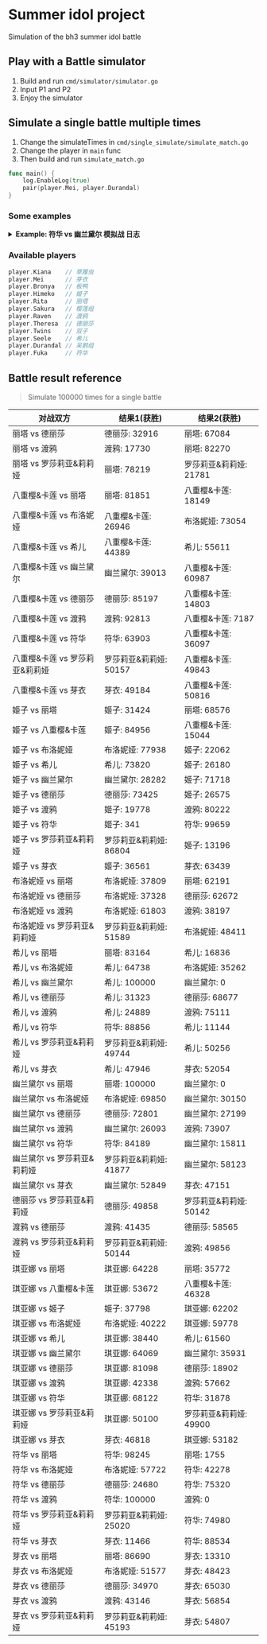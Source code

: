 # Summer idol project

Simulation of the bh3 summer idol battle

## Play with a Battle simulator

1. Build and run `cmd/simulator/simulator.go`
2. Input P1 and P2
3. Enjoy the simulator

## Simulate a single battle multiple times

1. Change the simulateTimes in `cmd/single_simulate/simulate_match.go`
2. Change the player in `main` func
3. Then build and run `simulate_match.go`
```go
func main() {
	log.EnableLog(true)
	pair(player.Mei, player.Durandal)
}
```

### Some examples

<details><summary><strong>Example: 符华 vs 幽兰黛尔 模拟战 日志</strong></summary>
<pre>
===== 比赛开始 =====
===== 回合 1 开始 =====
符华 普攻 造成 17 点元素伤害
幽兰黛尔 当前剩余 83 HP
幽兰黛尔 的攻击上升了 3 点
幽兰黛尔 普攻 造成 7 点伤害
符华 当前剩余 93 HP
===== 回合 1 结束 =====
===== 回合 2 开始 =====
符华 普攻 造成 17 点元素伤害
幽兰黛尔 当前剩余 66 HP
幽兰黛尔 的攻击上升了 3 点
幽兰黛尔 普攻 造成 10 点伤害
符华 当前剩余 83 HP
===== 回合 2 结束 =====
===== 回合 3 开始 =====
符华 发动技能 形之笔墨! 造成 18 点元素伤害
幽兰黛尔 触发弹反! 免疫伤害并返还 15 点伤害
符华 当前剩余 68 HP
幽兰黛尔 触发弹反! 免疫对方对己方命中率的影响
幽兰黛尔 的攻击上升了 3 点
幽兰黛尔 普攻 造成 13 点伤害
符华 当前剩余 55 HP
===== 回合 3 结束 =====
===== 回合 4 开始 =====
符华 普攻 造成 17 点元素伤害
幽兰黛尔 当前剩余 49 HP
幽兰黛尔 的攻击上升了 3 点
幽兰黛尔 普攻 造成 16 点伤害
符华 当前剩余 39 HP
===== 回合 4 结束 =====
===== 回合 5 开始 =====
符华 普攻 造成 17 点元素伤害
幽兰黛尔 当前剩余 32 HP
幽兰黛尔 的攻击上升了 3 点
幽兰黛尔 普攻 造成 19 点伤害
符华 当前剩余 20 HP
===== 回合 5 结束 =====
===== 回合 6 开始 =====
符华 发动技能 形之笔墨! 造成 18 点元素伤害
幽兰黛尔 当前剩余 14 HP
幽兰黛尔 的命中率下降了 25 点
幽兰黛尔 的攻击上升了 3 点
幽兰黛尔 普攻 造成 22 点伤害
符华 当前剩余 -2 HP
符华 死亡
幽兰黛尔 Wins !
===== 比赛结束 =====

Process finished with exit code 0
</pre></details>

### Available players
```go
player.Kiana    // 草履虫
player.Mei      // 芽衣
player.Bronya   // 板鸭
player.Himeko   // 姬子
player.Rita     // 丽塔
player.Sakura   // 樱莲组
player.Raven    // 渡鸦
player.Theresa  // 德丽莎
player.Twins    // 双子
player.Seele    // 希儿
player.Durandal // 呆鹅组
player.Fuka     // 符华
```

## Battle result reference 
> Simulate 100000 times for a single battle

| 对战双方                       | 结果1(获胜)            | 结果2(获胜)            |
|--------------------------------|------------------------|------------------------|
| 丽塔 vs 德丽莎                 | 德丽莎: 32916          | 丽塔: 67084            |
| 丽塔 vs 渡鸦                   | 渡鸦: 17730            | 丽塔: 82270            |
| 丽塔 vs 罗莎莉亚&莉莉娅        | 丽塔: 78219            | 罗莎莉亚&莉莉娅: 21781 |
| 八重樱&卡莲 vs 丽塔            | 丽塔: 81851            | 八重樱&卡莲: 18149     |
| 八重樱&卡莲 vs 布洛妮娅        | 八重樱&卡莲: 26946     | 布洛妮娅: 73054        |
| 八重樱&卡莲 vs 希儿            | 八重樱&卡莲: 44389     | 希儿: 55611            |
| 八重樱&卡莲 vs 幽兰黛尔        | 幽兰黛尔: 39013        | 八重樱&卡莲: 60987     |
| 八重樱&卡莲 vs 德丽莎          | 德丽莎: 85197          | 八重樱&卡莲: 14803     |
| 八重樱&卡莲 vs 渡鸦            | 渡鸦: 92813            | 八重樱&卡莲: 7187      |
| 八重樱&卡莲 vs 符华            | 符华: 63903            | 八重樱&卡莲: 36097     |
| 八重樱&卡莲 vs 罗莎莉亚&莉莉娅 | 罗莎莉亚&莉莉娅: 50157 | 八重樱&卡莲: 49843     |
| 八重樱&卡莲 vs 芽衣            | 芽衣: 49184            | 八重樱&卡莲: 50816     |
| 姬子 vs 丽塔                   | 姬子: 31424            | 丽塔: 68576            |
| 姬子 vs 八重樱&卡莲            | 姬子: 84956            | 八重樱&卡莲: 15044     |
| 姬子 vs 布洛妮娅               | 布洛妮娅: 77938        | 姬子: 22062            |
| 姬子 vs 希儿                   | 希儿: 73820            | 姬子: 26180            |
| 姬子 vs 幽兰黛尔               | 幽兰黛尔: 28282        | 姬子: 71718            |
| 姬子 vs 德丽莎                 | 德丽莎: 73425          | 姬子: 26575            |
| 姬子 vs 渡鸦                   | 姬子: 19778            | 渡鸦: 80222            |
| 姬子 vs 符华                   | 姬子: 341              | 符华: 99659            |
| 姬子 vs 罗莎莉亚&莉莉娅        | 罗莎莉亚&莉莉娅: 86804 | 姬子: 13196            |
| 姬子 vs 芽衣                   | 姬子: 36561            | 芽衣: 63439            |
| 布洛妮娅 vs 丽塔               | 布洛妮娅: 37809        | 丽塔: 62191            |
| 布洛妮娅 vs 德丽莎             | 布洛妮娅: 37328        | 德丽莎: 62672          |
| 布洛妮娅 vs 渡鸦               | 布洛妮娅: 61803        | 渡鸦: 38197            |
| 布洛妮娅 vs 罗莎莉亚&莉莉娅    | 罗莎莉亚&莉莉娅: 51589 | 布洛妮娅: 48411        |
| 希儿 vs 丽塔                   | 丽塔: 83164            | 希儿: 16836            |
| 希儿 vs 布洛妮娅               | 希儿: 64738            | 布洛妮娅: 35262        |
| 希儿 vs 幽兰黛尔               | 希儿: 100000           | 幽兰黛尔: 0            |
| 希儿 vs 德丽莎                 | 希儿: 31323            | 德丽莎: 68677          |
| 希儿 vs 渡鸦                   | 希儿: 24889            | 渡鸦: 75111            |
| 希儿 vs 符华                   | 符华: 88856            | 希儿: 11144            |
| 希儿 vs 罗莎莉亚&莉莉娅        | 罗莎莉亚&莉莉娅: 49744 | 希儿: 50256            |
| 希儿 vs 芽衣                   | 希儿: 47946            | 芽衣: 52054            |
| 幽兰黛尔 vs 丽塔               | 丽塔: 100000           | 幽兰黛尔: 0            |
| 幽兰黛尔 vs 布洛妮娅           | 布洛妮娅: 69850        | 幽兰黛尔: 30150        |
| 幽兰黛尔 vs 德丽莎             | 德丽莎: 72801          | 幽兰黛尔: 27199        |
| 幽兰黛尔 vs 渡鸦               | 幽兰黛尔: 26093        | 渡鸦: 73907            |
| 幽兰黛尔 vs 符华               | 符华: 84189            | 幽兰黛尔: 15811        |
| 幽兰黛尔 vs 罗莎莉亚&莉莉娅    | 罗莎莉亚&莉莉娅: 41877 | 幽兰黛尔: 58123        |
| 幽兰黛尔 vs 芽衣               | 幽兰黛尔: 52849        | 芽衣: 47151            |
| 德丽莎 vs 罗莎莉亚&莉莉娅      | 德丽莎: 49858          | 罗莎莉亚&莉莉娅: 50142 |
| 渡鸦 vs 德丽莎                 | 渡鸦: 41435            | 德丽莎: 58565          |
| 渡鸦 vs 罗莎莉亚&莉莉娅        | 罗莎莉亚&莉莉娅: 50144 | 渡鸦: 49856            |
| 琪亚娜 vs 丽塔                 | 琪亚娜: 64228          | 丽塔: 35772            |
| 琪亚娜 vs 八重樱&卡莲          | 琪亚娜: 53672          | 八重樱&卡莲: 46328     |
| 琪亚娜 vs 姬子                 | 姬子: 37798            | 琪亚娜: 62202          |
| 琪亚娜 vs 布洛妮娅             | 布洛妮娅: 40222        | 琪亚娜: 59778          |
| 琪亚娜 vs 希儿                 | 琪亚娜: 38440          | 希儿: 61560            |
| 琪亚娜 vs 幽兰黛尔             | 琪亚娜: 64069          | 幽兰黛尔: 35931        |
| 琪亚娜 vs 德丽莎               | 琪亚娜: 81098          | 德丽莎: 18902          |
| 琪亚娜 vs 渡鸦                 | 琪亚娜: 42338          | 渡鸦: 57662            |
| 琪亚娜 vs 符华                 | 琪亚娜: 68122          | 符华: 31878            |
| 琪亚娜 vs 罗莎莉亚&莉莉娅      | 琪亚娜: 50100          | 罗莎莉亚&莉莉娅: 49900 |
| 琪亚娜 vs 芽衣                 | 芽衣: 46818            | 琪亚娜: 53182          |
| 符华 vs 丽塔                   | 符华: 98245            | 丽塔: 1755             |
| 符华 vs 布洛妮娅               | 布洛妮娅: 57722        | 符华: 42278            |
| 符华 vs 德丽莎                 | 德丽莎: 24680          | 符华: 75320            |
| 符华 vs 渡鸦                   | 符华: 100000           | 渡鸦: 0                |
| 符华 vs 罗莎莉亚&莉莉娅        | 罗莎莉亚&莉莉娅: 25020 | 符华: 74980            |
| 符华 vs 芽衣                   | 芽衣: 11466            | 符华: 88534            |
| 芽衣 vs 丽塔                   | 丽塔: 86690            | 芽衣: 13310            |
| 芽衣 vs 布洛妮娅               | 布洛妮娅: 51577        | 芽衣: 48423            |
| 芽衣 vs 德丽莎                 | 德丽莎: 34970          | 芽衣: 65030            |
| 芽衣 vs 渡鸦                   | 渡鸦: 43146            | 芽衣: 56854            |
| 芽衣 vs 罗莎莉亚&莉莉娅        | 罗莎莉亚&莉莉娅: 45193 | 芽衣: 54807            |
